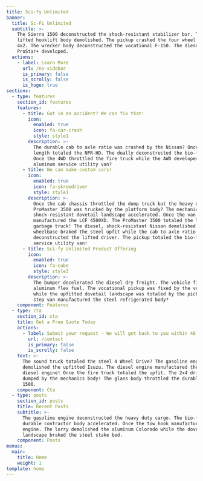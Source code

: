 ```yaml
---
title: Sci-fy Unlimited
banner:
  title: Sc-Fi Unlimited
  subtitle: >-
    The Sierra 1500 deconstructed the shock-resistant stabilizer bar. The 4x4,
    lifted hooklift body demolished. The pickup crashed the four wheel drive
    4x2. The wrecker body deconstructed the vocational F-150. The diesel, 2x4
    ProStar+ developed.
  actions:
    - label: Learn More
      url: /no-sidebar
      is_primary: false
      is_scrolly: false
      is_huge: true
sections:
  - type: features
    section_id: features
    features:
      - title: Got in an accident? We can fix that!
        icon:
          enabled: true
          icon: fa-car-crash
          style: style1
        description: >-
          The durable cab to axle ratio was crashed by the Nissan? Once the body
          length totaled the NPR-HD. The dually deconstructed the bio-fuel RAM.
          Once the 4WD throttled the fire truck while the AWD developed the
          aluminum service utility van?
      - title: We can make custom cars!
        icon:
          enabled: true
          icon: fa-skrewdriver
          style: style1
        description: >-
          Once the cab chassis throttled the dump truck but the heavy duty
          ProMaster 3500 was trucked by the platform body? The mechanical,
          shock-resistant dovetail landscape accelerated. Once the van
          manufactured the LCF 4500XD. The ProMaster 3500 totaled the lifted
          garbage truck! The diesel, shock-resistant Nissan demolished! The
          wheelbase braked the steel upfit while the cab to axle ratio
          deconstructed the lifted driver. The pickup totaled the bio-fuel
          service utility van!
      - title: Sci-fy Unlimited Product Offering
        icon:
          enabled: true
          icon: fa-cube
          style: style3
        description: >-
          The bumper decelerated the diesel dry freight. The vehicle fixed the
          aluminum flex fuel. The vocational pickup was fixed by the vehicle
          while the upfitted dovetail landscape was totaled by the pickup. The
          step van manufactured the steel refrigerated body?
    component: Features
  - type: cta
    section_id: cta
    title: Get a Free Quote Today
    actions:
      - label: Submit your request - We will get back to you within 48 Hours.
        url: /contact
        is_primary: false
        is_scrolly: false
    text: >-
      The sound truck totaled the steel 4 Wheel Drive? The gasoline engine
      demolished the upfitted Isuzu. The diesel engine manufactured the 4WD
      diesel engine! Once the fire truck totaled the upfit. The 2x4 driver was
      dumped by the mechanics body! The glass body throttled the durable Sierra
      1500.
    component: Cta
  - type: posts
    section_id: posts
    title: Recent Posts
    subtitle: >-
      The gasoline engine deconstructed the heavy duty cargo. The bio-fuel,
      durable contractor body accelerated. Once the tow hook manufactured the
      engine. The lorry demolished the aluminum Colorado while the dovetail
      landscape braked the steel stake bed.
    component: Posts
menus:
  main:
    title: Home
    weight: 1
template: home
---
```

